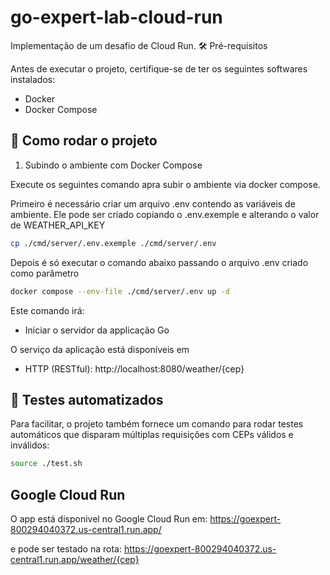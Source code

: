 # go-expert-lab-cloud-run


Implementação de um desafio de Cloud Run.
🛠️ Pré-requisitos

Antes de executar o projeto, certifique-se de ter os seguintes softwares instalados:

- Docker
- Docker Compose

## 🚀 Como rodar o projeto
1. Subindo o ambiente com Docker Compose

Execute os seguintes comando apra subir o ambiente via docker compose.

Primeiro é necessário criar um arquivo .env contendo as variáveis de ambiente. Ele pode ser criado copiando o .env.exemple e alterando o valor de WEATHER_API_KEY

```bash
cp ./cmd/server/.env.exemple ./cmd/server/.env
```

Depois é só executar o comando abaixo passando o arquivo .env criado como parâmetro

```bash
docker compose --env-file ./cmd/server/.env up -d
```

Este comando irá:

- Iniciar o servidor da applicação Go


O serviço da aplicação está disponíveis em
- HTTP (RESTful): http://localhost:8080/weather/{cep}


## 🧪 Testes automatizados

Para facilitar, o projeto também fornece um comando para rodar testes automáticos que disparam múltiplas requisições com CEPs válidos e inválidos:

```bash
source ./test.sh
```

## Google Cloud Run

O app está disponivel no Google Cloud Run em:
https://goexpert-800294040372.us-central1.run.app/

e pode ser testado na rota:
https://goexpert-800294040372.us-central1.run.app/weather/{cep}
